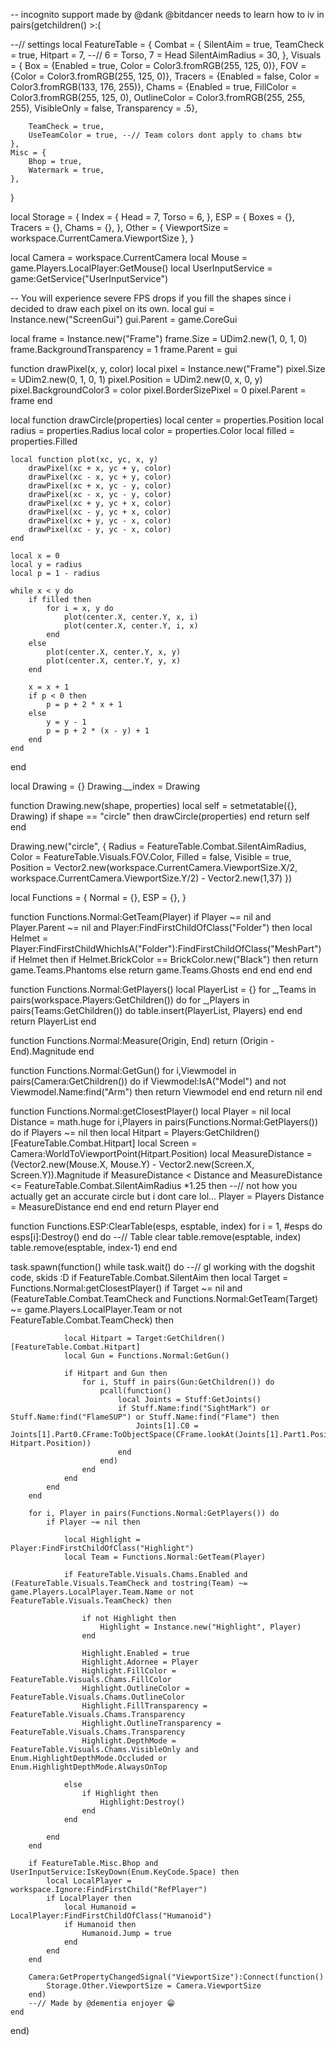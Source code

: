 -- incognito support made by @dank @bitdancer needs to learn how to iv in pairs(getchildren() >:(

--// settings
local FeatureTable = {
    Combat = {
        SilentAim = true,
        TeamCheck = true,
        Hitpart = 7, --// 6 = Torso, 7 = Head
        SilentAimRadius = 30,
    },
    Visuals = {
        Box = {Enabled = true, Color = Color3.fromRGB(255, 125, 0)},
        FOV = {Color = Color3.fromRGB(255, 125, 0)},
        Tracers = {Enabled = false, Color = Color3.fromRGB(133, 176, 255)},
        Chams = {Enabled = true, FillColor = Color3.fromRGB(255, 125, 0), OutlineColor = Color3.fromRGB(255, 255, 255), VisibleOnly = false, Transparency = .5},

        TeamCheck = true,
        UseTeamColor = true, --// Team colors dont apply to chams btw
    },
    Misc = {
        Bhop = true,
        Watermark = true,
    },
}

local Storage = {
    Index = {
        Head = 7,
        Torso = 6,
    },
    ESP = {
        Boxes = {},
        Tracers = {},
        Chams = {},
    },
    Other = {
        ViewportSize = workspace.CurrentCamera.ViewportSize
    },
}

local Camera = workspace.CurrentCamera
local Mouse = game.Players.LocalPlayer:GetMouse()
local UserInputService = game:GetService("UserInputService")

-- You will experience severe FPS drops if you fill the shapes since i decided to draw each pixel on its own.
local gui = Instance.new("ScreenGui")
gui.Parent = game.CoreGui

local frame = Instance.new("Frame")
frame.Size = UDim2.new(1, 0, 1, 0)
frame.BackgroundTransparency = 1
frame.Parent = gui

function drawPixel(x, y, color)
    local pixel = Instance.new("Frame")
    pixel.Size = UDim2.new(0, 1, 0, 1)
    pixel.Position = UDim2.new(0, x, 0, y)
    pixel.BackgroundColor3 = color
    pixel.BorderSizePixel = 0
    pixel.Parent = frame
end

local function drawCircle(properties)
    local center = properties.Position
    local radius = properties.Radius
    local color = properties.Color
    local filled = properties.Filled

    local function plot(xc, yc, x, y)
        drawPixel(xc + x, yc + y, color)
        drawPixel(xc - x, yc + y, color)
        drawPixel(xc + x, yc - y, color)
        drawPixel(xc - x, yc - y, color)
        drawPixel(xc + y, yc + x, color)
        drawPixel(xc - y, yc + x, color)
        drawPixel(xc + y, yc - x, color)
        drawPixel(xc - y, yc - x, color)
    end

    local x = 0
    local y = radius
    local p = 1 - radius

    while x < y do
        if filled then
            for i = x, y do
                plot(center.X, center.Y, x, i)
                plot(center.X, center.Y, i, x)
            end
        else
            plot(center.X, center.Y, x, y)
            plot(center.X, center.Y, y, x)
        end

        x = x + 1
        if p < 0 then
            p = p + 2 * x + 1
        else
            y = y - 1
            p = p + 2 * (x - y) + 1
        end
    end
end

local Drawing = {}
Drawing.__index = Drawing

function Drawing.new(shape, properties)
    local self = setmetatable({}, Drawing)
    if shape == "circle" then
        drawCircle(properties)
    end
    return self
end


Drawing.new("circle", {
    Radius = FeatureTable.Combat.SilentAimRadius,
    Color = FeatureTable.Visuals.FOV.Color,
    Filled = false,
    Visible = true,
    Position = Vector2.new(workspace.CurrentCamera.ViewportSize.X/2, workspace.CurrentCamera.ViewportSize.Y/2) - Vector2.new(1,37)
})



local Functions = {
    Normal = {},
    ESP = {},
}

function Functions.Normal:GetTeam(Player)
    if Player ~= nil and Player.Parent ~= nil and Player:FindFirstChildOfClass("Folder") then
        local Helmet = Player:FindFirstChildWhichIsA("Folder"):FindFirstChildOfClass("MeshPart")
        if Helmet then
            if Helmet.BrickColor == BrickColor.new("Black") then
                return game.Teams.Phantoms
            else
                return game.Teams.Ghosts
            end
        end
    end
end

function Functions.Normal:GetPlayers()
    local PlayerList = {}
    for _,Teams in pairs(workspace.Players:GetChildren()) do
        for _,Players in pairs(Teams:GetChildren()) do
            table.insert(PlayerList, Players)
        end
    end
    return PlayerList
end

function Functions.Normal:Measure(Origin, End)
    return (Origin - End).Magnitude
end

function Functions.Normal:GetGun()
    for i,Viewmodel in pairs(Camera:GetChildren()) do
        if Viewmodel:IsA("Model") and not Viewmodel.Name:find("Arm") then
            return Viewmodel
        end
    end
    return nil
end

function Functions.Normal:getClosestPlayer()
    local Player = nil
    local Distance = math.huge
    for i,Players in pairs(Functions.Normal:GetPlayers()) do
        if Players ~= nil then
            local Hitpart = Players:GetChildren()[FeatureTable.Combat.Hitpart]
            local Screen = Camera:WorldToViewportPoint(Hitpart.Position)
            local MeasureDistance = (Vector2.new(Mouse.X, Mouse.Y) - Vector2.new(Screen.X, Screen.Y)).Magnitude
            if MeasureDistance < Distance and MeasureDistance <= FeatureTable.Combat.SilentAimRadius *1.25 then --// not how  you actually get an accurate circle but i dont care lol...
                Player = Players
                Distance = MeasureDistance
            end
        end
    end
    return Player
end


function Functions.ESP:ClearTable(esps, esptable, index)
    for i = 1, #esps do
        esps[i]:Destroy()
    end
    do --// Table clear
        table.remove(esptable, index)
        table.remove(esptable, index-1)
    end
end

task.spawn(function()
    while task.wait() do --// gl working with the dogshit code, skids :D
        if FeatureTable.Combat.SilentAim then
            local Target = Functions.Normal:getClosestPlayer()
            if Target ~= nil and (FeatureTable.Combat.TeamCheck and Functions.Normal:GetTeam(Target) ~= game.Players.LocalPlayer.Team or not FeatureTable.Combat.TeamCheck) then

                local Hitpart = Target:GetChildren()[FeatureTable.Combat.Hitpart]
                local Gun = Functions.Normal:GetGun()
        
                if Hitpart and Gun then
                    for i, Stuff in pairs(Gun:GetChildren()) do
                        pcall(function()
                            local Joints = Stuff:GetJoints()
                            if Stuff.Name:find("SightMark") or Stuff.Name:find("FlameSUP") or Stuff.Name:find("Flame") then
                                Joints[1].C0 = Joints[1].Part0.CFrame:ToObjectSpace(CFrame.lookAt(Joints[1].Part1.Position, Hitpart.Position))
                            end
                        end)
                    end
                end
            end
        end
        
        for i, Player in pairs(Functions.Normal:GetPlayers()) do
            if Player ~= nil then
        
                local Highlight = Player:FindFirstChildOfClass("Highlight")
                local Team = Functions.Normal:GetTeam(Player)
        
                if FeatureTable.Visuals.Chams.Enabled and (FeatureTable.Visuals.TeamCheck and tostring(Team) ~= game.Players.LocalPlayer.Team.Name or not FeatureTable.Visuals.TeamCheck) then
                    
                    if not Highlight then
                        Highlight = Instance.new("Highlight", Player)
                    end
        
                    Highlight.Enabled = true
                    Highlight.Adornee = Player
                    Highlight.FillColor = FeatureTable.Visuals.Chams.FillColor
                    Highlight.OutlineColor = FeatureTable.Visuals.Chams.OutlineColor
                    Highlight.FillTransparency = FeatureTable.Visuals.Chams.Transparency
                    Highlight.OutlineTransparency = FeatureTable.Visuals.Chams.Transparency
                    Highlight.DepthMode = FeatureTable.Visuals.Chams.VisibleOnly and Enum.HighlightDepthMode.Occluded or Enum.HighlightDepthMode.AlwaysOnTop

                else
                    if Highlight then
                        Highlight:Destroy()
                    end
                end
                
            end
        end
    
        if FeatureTable.Misc.Bhop and UserInputService:IsKeyDown(Enum.KeyCode.Space) then
            local LocalPlayer = workspace.Ignore:FindFirstChild("RefPlayer")
            if LocalPlayer then
                local Humanoid = LocalPlayer:FindFirstChildOfClass("Humanoid")
                if Humanoid then
                    Humanoid.Jump = true
                end
            end
        end

        Camera:GetPropertyChangedSignal("ViewportSize"):Connect(function()
            Storage.Other.ViewportSize = Camera.ViewportSize
        end)
        --// Made by @dementia enjoyer 😁
    end
end)
